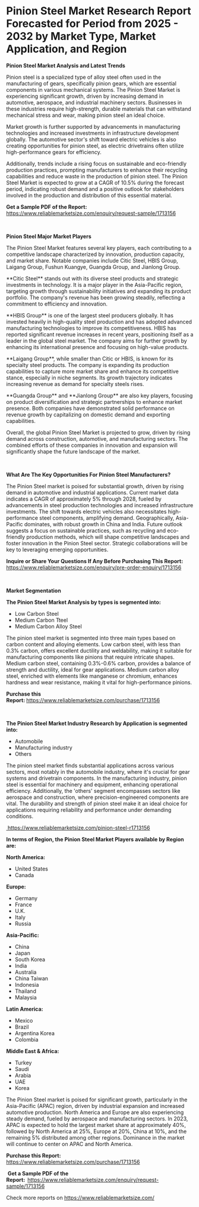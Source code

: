 <p><h1>Pinion Steel Market Research Report Forecasted for Period from 2025 -  2032 by Market Type, Market Application, and Region</h1></p><p><strong>Pinion Steel Market Analysis and Latest Trends</strong></p>
<p><p>Pinion steel is a specialized type of alloy steel often used in the manufacturing of gears, specifically pinion gears, which are essential components in various mechanical systems. The Pinion Steel Market is experiencing significant growth, driven by increasing demand in automotive, aerospace, and industrial machinery sectors. Businesses in these industries require high-strength, durable materials that can withstand mechanical stress and wear, making pinion steel an ideal choice.</p><p>Market growth is further supported by advancements in manufacturing technologies and increased investments in infrastructure development globally. The automotive sector's shift toward electric vehicles is also creating opportunities for pinion steel, as electric drivetrains often utilize high-performance gears for efficiency. </p><p>Additionally, trends include a rising focus on sustainable and eco-friendly production practices, prompting manufacturers to enhance their recycling capabilities and reduce waste in the production of pinion steel. The Pinion Steel Market is expected to grow at a CAGR of 10.5% during the forecast period, indicating robust demand and a positive outlook for stakeholders involved in the production and distribution of this essential material.</p></p>
<p><strong>Get a Sample PDF of the Report:&nbsp;</strong> <a href="https://www.reliablemarketsize.com/enquiry/request-sample/1713156?utm_campaign=1103&utm_medium=2&utm_source=Github&utm_content=ia&utm_term=17022025&utm_id=pinion-steel">https://www.reliablemarketsize.com/enquiry/request-sample/1713156</a></p>
<p>&nbsp;</p>
<p><strong>Pinion Steel Major Market Players</strong></p>
<p><p>The Pinion Steel Market features several key players, each contributing to a competitive landscape characterized by innovation, production capacity, and market share. Notable companies include Citic Steel, HBIS Group, Laigang Group, Fushun Kuangye, Guangda Group, and Jianlong Group.</p><p>**Citic Steel** stands out with its diverse steel products and strategic investments in technology. It is a major player in the Asia-Pacific region, targeting growth through sustainability initiatives and expanding its product portfolio. The company's revenue has been growing steadily, reflecting a commitment to efficiency and innovation.</p><p>**HBIS Group** is one of the largest steel producers globally. It has invested heavily in high-quality steel production and has adopted advanced manufacturing technologies to improve its competitiveness. HBIS has reported significant revenue increases in recent years, positioning itself as a leader in the global steel market. The company aims for further growth by enhancing its international presence and focusing on high-value products.</p><p>**Laigang Group**, while smaller than Citic or HBIS, is known for its specialty steel products. The company is expanding its production capabilities to capture more market share and enhance its competitive stance, especially in niche segments. Its growth trajectory indicates increasing revenue as demand for specialty steels rises.</p><p>**Guangda Group** and **Jianlong Group** are also key players, focusing on product diversification and strategic partnerships to enhance market presence. Both companies have demonstrated solid performance on revenue growth by capitalizing on domestic demand and exporting capabilities.</p><p>Overall, the global Pinion Steel Market is projected to grow, driven by rising demand across construction, automotive, and manufacturing sectors. The combined efforts of these companies in innovation and expansion will significantly shape the future landscape of the market.</p></p>
<p>&nbsp;</p>
<p><strong>What Are The Key Opportunities For Pinion Steel Manufacturers?</strong></p>
<p><p>The Pinion Steel market is poised for substantial growth, driven by rising demand in automotive and industrial applications. Current market data indicates a CAGR of approximately 5% through 2028, fueled by advancements in steel production technologies and increased infrastructure investments. The shift towards electric vehicles also necessitates high-performance steel components, amplifying demand. Geographically, Asia-Pacific dominates, with robust growth in China and India. Future outlook suggests a focus on sustainable practices, such as recycling and eco-friendly production methods, which will shape competitive landscapes and foster innovation in the Pinion Steel sector. Strategic collaborations will be key to leveraging emerging opportunities.</p></p>
<p><strong>Inquire or Share Your Questions If Any Before Purchasing This Report:</strong> <a href="https://www.reliablemarketsize.com/enquiry/pre-order-enquiry/1713156?utm_campaign=1103&utm_medium=2&utm_source=Github&utm_content=ia&utm_term=17022025&utm_id=pinion-steel">https://www.reliablemarketsize.com/enquiry/pre-order-enquiry/1713156</a></p>
<p>&nbsp;</p>
<p><strong>Market Segmentation</strong></p>
<p><strong>The Pinion Steel Market Analysis by types is segmented into:</strong></p>
<p><ul><li>Low Carbon Steel</li><li>Medium Carbon Tteel</li><li>Medium Carbon Alloy Steel</li></ul></p>
<p><p>The pinion steel market is segmented into three main types based on carbon content and alloying elements. Low carbon steel, with less than 0.3% carbon, offers excellent ductility and weldability, making it suitable for manufacturing components like pinions that require intricate shapes. Medium carbon steel, containing 0.3%-0.6% carbon, provides a balance of strength and ductility, ideal for gear applications. Medium carbon alloy steel, enriched with elements like manganese or chromium, enhances hardness and wear resistance, making it vital for high-performance pinions.</p></p>
<p><strong>Purchase this Report:&nbsp;</strong><a href="https://www.reliablemarketsize.com/purchase/1713156?utm_campaign=1103&utm_medium=2&utm_source=Github&utm_content=ia&utm_term=17022025&utm_id=pinion-steel">https://www.reliablemarketsize.com/purchase/1713156</a></p>
<p>&nbsp;</p>
<p><strong>The Pinion Steel Market Industry Research by Application is segmented into:</strong></p>
<p><ul><li>Automobile</li><li>Manufacturing industry</li><li>Others</li></ul></p>
<p><p>The pinion steel market finds substantial applications across various sectors, most notably in the automobile industry, where it's crucial for gear systems and drivetrain components. In the manufacturing industry, pinion steel is essential for machinery and equipment, enhancing operational efficiency. Additionally, the 'others' segment encompasses sectors like aerospace and construction, where precision-engineered components are vital. The durability and strength of pinion steel make it an ideal choice for applications requiring reliability and performance under demanding conditions.</p></p>
<p><a href="https://www.reliablemarketsize.com/pinion-steel-r1713156?utm_campaign=1103&utm_medium=2&utm_source=Github&utm_content=ia&utm_term=17022025&utm_id=pinion-steel">&nbsp;https://www.reliablemarketsize.com/pinion-steel-r1713156</a></p>
<p><strong>In terms of Region, the Pinion Steel Market Players available by Region are:</strong></p>
<p>
    <p> <strong> North America: </strong>
        <ul>
            <li>United States</li>
            <li>Canada</li>
        </ul>
        </p> 
    <p> <strong> Europe: </strong>
        <ul>
            <li>Germany</li>
            <li>France</li>
            <li>U.K.</li>
            <li>Italy</li>
            <li>Russia</li>
        </ul>
        </p> 
    <p> <strong> Asia-Pacific: </strong>
        <ul>
            <li>China</li>
            <li>Japan</li>
            <li>South Korea</li>
            <li>India</li>
            <li>Australia</li>
            <li>China Taiwan</li>
            <li>Indonesia</li>
            <li>Thailand</li>
            <li>Malaysia</li>
        </ul>
        </p> 
    <p> <strong> Latin America: </strong>
        <ul>
            <li>Mexico</li>
            <li>Brazil</li>
            <li>Argentina Korea</li>
            <li>Colombia</li>
        </ul>
        </p> 
    <p> <strong> Middle East & Africa: </strong>
        <ul>
            <li>Turkey</li>
            <li>Saudi</li>
            <li>Arabia</li>
            <li>UAE</li>
            <li>Korea</li>
        </ul>
    </p>
    </p>
<p><p>The Pinion Steel market is poised for significant growth, particularly in the Asia-Pacific (APAC) region, driven by industrial expansion and increased automotive production. North America and Europe are also experiencing steady demand, fueled by aerospace and manufacturing sectors. In 2023, APAC is expected to hold the largest market share at approximately 40%, followed by North America at 25%, Europe at 20%, China at 10%, and the remaining 5% distributed among other regions. Dominance in the market will continue to center on APAC and North America.</p></p>
<p><strong>Purchase this Report: </strong><a href="https://www.reliablemarketsize.com/purchase/1713156?utm_campaign=1103&utm_medium=2&utm_source=Github&utm_content=ia&utm_term=17022025&utm_id=pinion-steel">https://www.reliablemarketsize.com/purchase/1713156</a></p>
<p>&nbsp;<strong>Get a Sample PDF of the Report:&nbsp;&nbsp;</strong><a href="https://www.reliablemarketsize.com/enquiry/request-sample/1713156?utm_campaign=1103&utm_medium=2&utm_source=Github&utm_content=ia&utm_term=17022025&utm_id=pinion-steel">https://www.reliablemarketsize.com/enquiry/request-sample/1713156</a></p>
<p><strong></strong></p>
<p>Check more reports on <a href="https://www.reliablemarketsize.com/?utm_campaign=1103&utm_medium=2&utm_source=Github&utm_content=ia&utm_term=17022025&utm_id=pinion-steel">https://www.reliablemarketsize.com/</a></p>